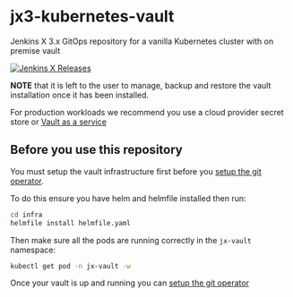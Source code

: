 # jx3-kubernetes-vault

Jenkins X 3.x GitOps repository for a vanilla Kubernetes cluster with on premise vault
        
[![Jenkins X Releases](https://img.shields.io/badge/Jenkins%20X-Releases-blue)](docs/README.md)

**NOTE** that it is left to the user to manage, backup and restore the vault installation once it has been installed. 

For production workloads we recommend you use a cloud provider secret store or [Vault as a service](https://www.hashicorp.com/resources/running-vault-as-a-service-on-hashicorp-cloud-platform) 


## Before you use this repository

You must setup the vault infrastructure first before you [setup the git operator](https://jenkins-x.io/v3/admin/setup/operator/). 

To do this ensure you have helm and helmfile installed then run:

```bash 
cd infra
helmfile install helmfile.yaml
```

Then make sure all the pods are running correctly in the `jx-vault` namespace:

```bash 
kubectl get pod -n jx-vault -w 
```

Once your vault is up and running you can [setup the git operator](https://jenkins-x.io/v3/admin/setup/operator/) 

